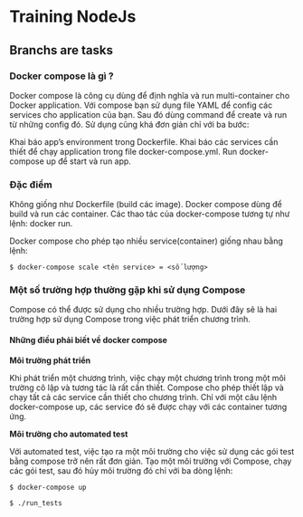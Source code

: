# Training NodeJs
## Branchs are tasks

### Docker compose là gì ?
Docker compose là công cụ dùng để định nghĩa và run multi-container cho Docker application. Với compose bạn sử dụng file YAML để config các services cho application của bạn. Sau đó dùng command để create và run từ những config đó. Sử dụng cũng khá đơn giản chỉ với ba bước:

Khai báo app’s environment trong Dockerfile.
Khai báo các services cần thiết để chạy application trong file docker-compose.yml.
Run docker-compose up để start và run app.
### Đặc điểm
Không giống như Dockerfile (build các image). Docker compose dùng để build và run các container. Các thao tác của docker-compose tương tự như lệnh: docker run.

Docker compose cho phép tạo nhiều service(container) giống nhau bằng lệnh:
```
$ docker-compose scale <tên service> = <số lượng>
```
### Một số trường hợp thường gặp khi sử dụng Compose
Compose có thể được sử dụng cho nhiều trường hợp. Dưới đây sẽ là hai trường hợp sử dụng Compose trong việc phát triển chương trình.

#### Những điều phải biết về docker compose
**Môi trường phát triển**

Khi phát triển một chương trình, việc chạy một chương trình trong một môi trường cô lập và tương tác là rất cần thiết. Compose cho phép thiết lập và chạy tất cả các service cần thiết cho chương trình. Chỉ với một câu lệnh docker-compose up, các service đó sẽ được chạy với các container tương ứng.

**Môi trường cho automated test**

Với automated test, việc tạo ra một môi trường cho việc sử dụng các gói test bằng compose trở nên rất đơn giản. Tạo một môi trường với Compose, chạy các gói test, sau đó hủy môi trường đó chỉ với ba dòng lệnh:
```
$ docker-compose up

$ ./run_tests
```
